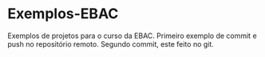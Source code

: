 # Exemplos-EBAC
Exemplos de projetos para o curso da EBAC.
Primeiro exemplo de commit e push no repositório remoto.
Segundo commit, este feito no git.


